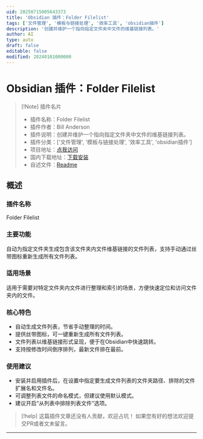 ```yaml
---
uid: 20250715005643373
title: 'Obsidian 插件：Folder Filelist'
tags: ['文件管理', '模板与链接处理', '效率工具', 'obsidian插件']
description: '创建并维护一个指向指定文件夹中文件的维基链接列表。'
author: AI
type: auto
draft: false
editable: false
modified: 20240101000000
---
```


# Obsidian 插件：Folder Filelist

> [!Note] 插件名片
> - 插件名称：Folder Filelist
> - 插件作者：Bill Anderson
> - 插件说明：创建并维护一个指向指定文件夹中文件的维基链接列表。
> - 插件分类：['文件管理', '模板与链接处理', '效率工具', 'obsidian插件']
> - 项目地址：[点我访问](https://github.com/band/obsidian-folder-filelist)
> - 国内下载地址：[下载安装](https://pkmer.cn/products/plugin/pluginMarket/?folder-filelist)
> - 自述文件：[Readme](https://ghproxy.net/https://raw.githubusercontent.com/band/obsidian-folder-filelist/master/README.md)



## 概述

### 插件名称
Folder Filelist

### 主要功能
自动为指定文件夹生成包含该文件夹内文件维基链接的文件列表，支持手动通过丝带图标重新生成所有文件列表。

### 适用场景
适用于需要对特定文件夹内文件进行整理和索引的场景，方便快速定位和访问文件夹内的文件。

### 核心特色
- 自动生成文件列表，节省手动整理的时间。
- 提供丝带图标，可一键重新生成所有文件列表。
- 文件列表以维基链接形式呈现，便于在Obsidian中快速跳转。
- 支持按修改时间倒序排列，最新文件排在最前。

### 使用建议
- 安装并启用插件后，在设置中指定要生成文件列表的文件夹路径、排除的文件扩展名和文件名。
- 可调整列表文件的命名模式，但建议使用默认模式。
- 建议开启“从列表中排除列表文件”选项。


> [!help] 
> 这篇插件文章还没有人贡献，欢迎占坑！
> 如果您有好的想法欢迎提交PR或者文末留言。
> 

---


